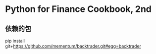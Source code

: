 # Python for Finance Cookbook, 2nd

## 依赖的包

pip install git+https://github.com/mementum/backtrader.git#egg=backtrader
